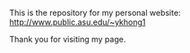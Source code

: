 This is the repository for my personal website: http://www.public.asu.edu/~ykhong1

Thank you for visiting my page.
